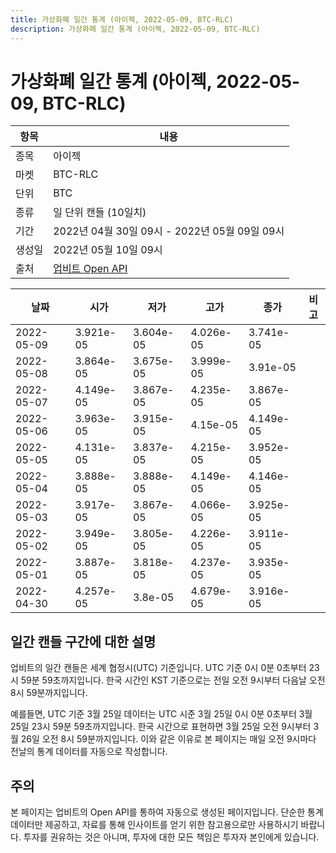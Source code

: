 ```yaml
---
title: 가상화폐 일간 통계 (아이젝, 2022-05-09, BTC-RLC)
description: 가상화폐 일간 통계 (아이젝, 2022-05-09, BTC-RLC)
---
```



가상화폐 일간 통계 (아이젝, 2022-05-09, BTC-RLC)
===

|항목|내용|
|--|--|
|종목|아이젝|
|마켓|BTC-RLC|
|단위|BTC|
|종류|일 단위 캔들 (10일치)|
|기간|2022년 04월 30일 09시 - 2022년 05월 09일 09시|
|생성일|2022년 05월 10일 09시|
|출처|[업비트 Open API](https://docs.upbit.com)|


|날짜|시가|저가|고가|종가|비고|
|--|--|--|--|--|--|
|2022-05-09|3.921e-05|3.604e-05|4.026e-05|3.741e-05|    |
|2022-05-08|3.864e-05|3.675e-05|3.999e-05|3.91e-05|    |
|2022-05-07|4.149e-05|3.867e-05|4.235e-05|3.867e-05|    |
|2022-05-06|3.963e-05|3.915e-05|4.15e-05|4.149e-05|    |
|2022-05-05|4.131e-05|3.837e-05|4.215e-05|3.952e-05|    |
|2022-05-04|3.888e-05|3.888e-05|4.149e-05|4.146e-05|    |
|2022-05-03|3.917e-05|3.867e-05|4.066e-05|3.925e-05|    |
|2022-05-02|3.949e-05|3.805e-05|4.226e-05|3.911e-05|    |
|2022-05-01|3.887e-05|3.818e-05|4.237e-05|3.935e-05|    |
|2022-04-30|4.257e-05|3.8e-05|4.679e-05|3.916e-05|    |


일간 캔들 구간에 대한 설명
---


업비트의 일간 캔들은 세계 협정시(UTC) 기준입니다. 
UTC 기준 0시 0분 0초부터 23시 59분 59초까지입니다. 
한국 시간인 KST 기준으로는 전일 오전 9시부터 다음날 오전 8시 59분까지입니다. 


예를들면, UTC 기준 3월 25일 데이터는 UTC 시준 3월 25일 0시 0분 0초부터 3월 25일 23시 59분 59초까지입니다. 
한국 시간으로 표현하면 3월 25일 오전 9시부터 3월 26일 오전 8시 59분까지입니다. 
이와 같은 이유로 본 페이지는 매일 오전 9시마다 전날의 통계 데이터를 자동으로 작성합니다. 


주의
---


본 페이지는 업비트의 Open API를 통하여 자동으로 생성된 페이지입니다. 
단순한 통계 데이터만 제공하고, 자료를 통해 인사이트를 얻기 위한 참고용으로만 사용하시기 바랍니다. 
투자를 권유하는 것은 아니며, 투자에 대한 모든 책임은 투자자 본인에게 있습니다. 
